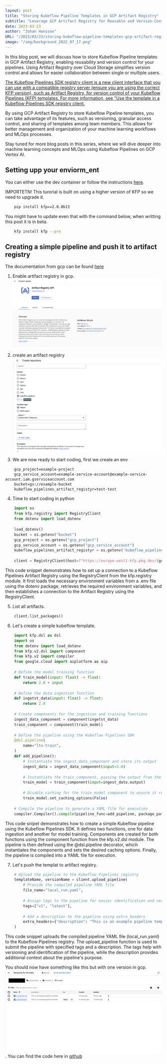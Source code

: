 ```yaml
---
layout: post
title: "Storing Kubeflow Pipeline Templates in GCP Artifact Registry"
subtitle: "Leverage GCP Artifact Registry for Reusable and Version-Controlled Kubeflow Pipeline Templates"
date: 2023-03-23
author: "Johan Hansson"
URL: "/2023/03/23/storing-kubeflow-pipeline-templates-gcp-artifact-registry"
image: "/img/background_2022_07_17.png"
---
```


In this blog post, we will discuss how to store Kubeflow Pipeline templates in GCP Artifact Registry, enabling reusability and version control for your pipelines. Using Artifact Registry over Cloud Storage simplifies version control and allows for easier collaboration between single or multiple users.

[The Kubeflow Pipelines SDK registry client is a new client interface that you can use with a compatible registry server (ensure you are using the correct KFP version), such as Artifact Registry, for version control of your Kubeflow Pipelines (KFP) templates. For more information, see "Use the template in a Kubeflow Pipelines SDK registry client.](https://cloud.google.com/vertex-ai/docs/pipelines/create-pipeline-template#use-the-template-in-kfp-client)

By using GCP Artifact Registry to store Kubeflow Pipeline templates, you can take advantage of its features, such as versioning, granular access control, and sharing of templates among team members. This allows for better management and organization of your machine learning workflows and MLOps processes.

Stay tuned for more blog posts in this series, where we will dive deeper into machine learning concepts and MLOps using Kubeflow Pipelines on GCP Vertex AI.

## Setting upp your enviorm_ent

You can either use the dev container or follow the instructions [here](https://njordy.com/2023/03/21/kubeflow-pipelines/).  

IMPORTETN! This turorial is built on using a higher version of KFP so we need to upgrade it. 

```bash
    pip install kfp==2.0.0b13
```
You might have to update even that with the command below, when writting this post it is in beta.  
```bash
    kfp install kfp --pre
```

## Creating a simple pipeline and push it to artifact registry

The documentation from gcp can be found [here](https://cloud.google.com/vertex-ai/docs/pipelines/create-pipeline-template#vertex-ai-sdk-for-python_1)

1. Enable artifact registry in gcp. 
![artifact registry](/img/enable_artifact_registry.png)

2. create an artifact registry
![Enable vertex](/img/artifact_registry_kubeflow.png)

3. We are now ready to start coding, first we create an env
```env 
    gcp_project=example-project
    gcp_service_account=example-service-account@example-service-account.iam.gserviceaccount.com
    bucket=gs://example-bucket
    kubeflow_pipelines_artifact_registyr=test-test
```

4. Time to start coding in python
```python 
    import os
    from kfp.registry import RegistryClient
    from dotenv import load_dotenv

    load_dotenv()
    bucket = os.getenv("bucket")
    gcp_project = os.getenv("gcp_project")
    gcp_service_account = os.getenv("gcp_service_account")
    kubeflow_pipelines_artifact_registyr = os.getenv('kubeflow_pipelines_artifact_registyr')

    client = RegistryClient(host=f"https://europe-west1-kfp.pkg.dev/{gcp_project}/{kubeflow_pipelines_artifact_registyr}")
```

This code snippet demonstrates how to set up a connection to a Kubeflow Pipelines Artifact Registry using the RegistryClient from the kfp.registry module. It first loads the necessary environment variables from a .env file using the dotenv package, retrieves the required environment variables, and then establishes a connection to the Artifact Registry using the RegistryClient.


5. List all artifacts. 
```python 
    client.list_packages()
```

6. Let's create a simple kubeflow template. 
```python 
    import kfp.dsl as dsl
    import os
    from dotenv import load_dotenv
    from kfp.v2.dsl import component
    from kfp.v2 import compiler
    from google.cloud import aiplatform as aip

    # Define the model training function
    def train_model(input: float) -> float:
        return 2.0 + input

    # Define the data ingestion function
    def ingetst_data(input: float) -> float:
        return 2.0

    # Create components for the ingestion and training functions
    ingest_data_component = component(ingetst_data)
    train_component = component(train_model)

    # Define the pipeline using the Kubeflow Pipelines SDK
    @dsl.pipeline(
        name="ltv-train",
    )
    def add_pipeline():
        # Instantiate the ingest_data_component and store its output
        ingest_data = ingest_data_component(input=3.0)
        
        # Instantiate the train_component, passing the output from the ingest_data_component
        train_model = train_component(input=ingest_data.output)
        
        # Disable caching for the train_model component to ensure it runs every time
        train_model.set_caching_options(False)

    # Compile the pipeline to generate a YAML file for execution
    compiler.Compiler().compile(pipeline_func=add_pipeline, package_path="local_run.yaml")
```
This code snipet demonstrates how to create a simple Kubeflow pipeline using the Kubeflow Pipelines SDK. It defines two functions, one for data ingestion and another for model training. Components are created for both functions using the component function from the kfp.v2.dsl module. The pipeline is then defined using the @dsl.pipeline decorator, which instantiates the components and sets the desired caching options. Finally, the pipeline is compiled into a YAML file for execution.


7. Let's push the templat to artifact registry. 

```python 
    # Upload the pipeline to the Kubeflow Pipelines registry
    templateName, versionName = client.upload_pipeline(
        # Provide the compiled pipeline YAML file
        file_name="local_run.yaml",
        
        # Assign tags to the pipeline for easier identification and versioning
        tags=["v1", "latest"],
        
        # Add a description to the pipeline using extra_headers
        extra_headers={"description": "This is an example pipeline template."}
    )
```

This code snippet uploads the compiled pipeline YAML file (local_run.yaml) to the Kubeflow Pipelines registry. The upload_pipeline function is used to submit the pipeline with specified tags and a description. The tags help with versioning and identification of the pipeline, while the description provides additional context about the pipeline's purpose.

You should now have something like this but with one version in gcp. 
![Alt text](/img/artifact_registry_kubeflow_versions.png). You can find the code here in [github](https://github.com/Njorda/kubeflow-pipelines/blob/main/notebooks/vertex_artifact_registry_kubeflow_pipelines.ipynb)
